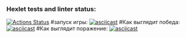 ### Hexlet tests and linter status:
[![Actions Status](https://github.com/Tivka8901/python-project-49/actions/workflows/hexlet-check.yml/badge.svg)](https://github.com/Tivka8901/python-project-49/actions)
#запуск игры:
[![asciicast](https://asciinema.org/a/U5tG8PZjfCDF2N0QKVRd8Nuis.svg)](https://asciinema.org/a/U5tG8PZjfCDF2N0QKVRd8Nuis)
#Как выглядит победа:
[![asciicast](https://asciinema.org/a/xOpK7p1rEVaU74bZMfpHfEVeF.svg)](https://asciinema.org/a/xOpK7p1rEVaU74bZMfpHfEVeF)
#Как выглядит поражение:
[![asciicast](https://asciinema.org/a/IDS3zwFTQQnWbWOCPwkWObfqa.svg)](https://asciinema.org/a/IDS3zwFTQQnWbWOCPwkWObfqa)